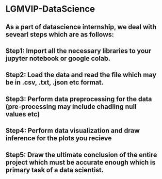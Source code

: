 # LGMVIP-DataScience
## As a part of datascience internship, we deal with sevearl steps which are as follows:
## Step1: Import all the necessary libraries to your jupyter notebook or google colab.
## Step2: Load the data and read the file which may be in .csv, .txt, .json etc format.
## Step3: Perform data preprocessing for the data (pre-processing may include chadling null values etc)
## Step4: Perform data visualization and draw inference for the plots you recieve
## Step5: Draw the ultimate conclusion of the entire project which must be accurate enough which is primary task of a data scientist.
